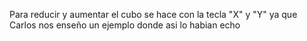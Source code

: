 Para reducir y aumentar el cubo se hace con la tecla "X" y "Y" ya que Carlos nos enseño un ejemplo donde asi lo habian echo
